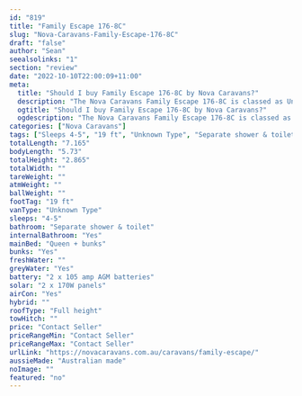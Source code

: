 ```yaml
---
id: "819"
title: "Family Escape 176-8C"
slug: "Nova-Caravans-Family-Escape-176-8C"
draft: "false"
author: "Sean"
seealsolinks: "1"
section: "review"
date: "2022-10-10T22:00:09+11:00"
meta:
  title: "Should I buy Family Escape 176-8C by Nova Caravans?"
  description: "The Nova Caravans Family Escape 176-8C is classed as Unknown Type, and sleeps 4-5 people. It is Australian made and comes in at 19 ft. It generally has Separate shower & toilet."
  ogtitle: "Should I buy Family Escape 176-8C by Nova Caravans?"
  ogdescription: "The Nova Caravans Family Escape 176-8C is classed as Unknown Type, and sleeps 4-5 people. It is Australian made and comes in at 19 ft. It generally has Separate shower & toilet."
categories: ["Nova Caravans"]
tags: ["Sleeps 4-5", "19 ft", "Unknown Type", "Separate shower & toilet", "Full height", "Price Unknown", "Australian made"]
totalLength: "7.165"
bodyLength: "5.73"
totalHeight: "2.865"
totalWidth: ""
tareWeight: ""
atmWeight: ""
ballWeight: ""
footTag: "19 ft"
vanType: "Unknown Type"
sleeps: "4-5"
bathroom: "Separate shower & toilet"
internalBathroom: "Yes"
mainBed: "Queen + bunks"
bunks: "Yes"
freshWater: ""
greyWater: "Yes"
battery: "2 x 105 amp AGM batteries"
solar: "2 x 170W panels"
airCon: "Yes"
hybrid: ""
roofType: "Full height"
towHitch: ""
price: "Contact Seller"
priceRangeMin: "Contact Seller"
priceRangeMax: "Contact Seller"
urlLink: "https://novacaravans.com.au/caravans/family-escape/"
aussieMade: "Australian made"
noImage: ""
featured: "no"
---
```

